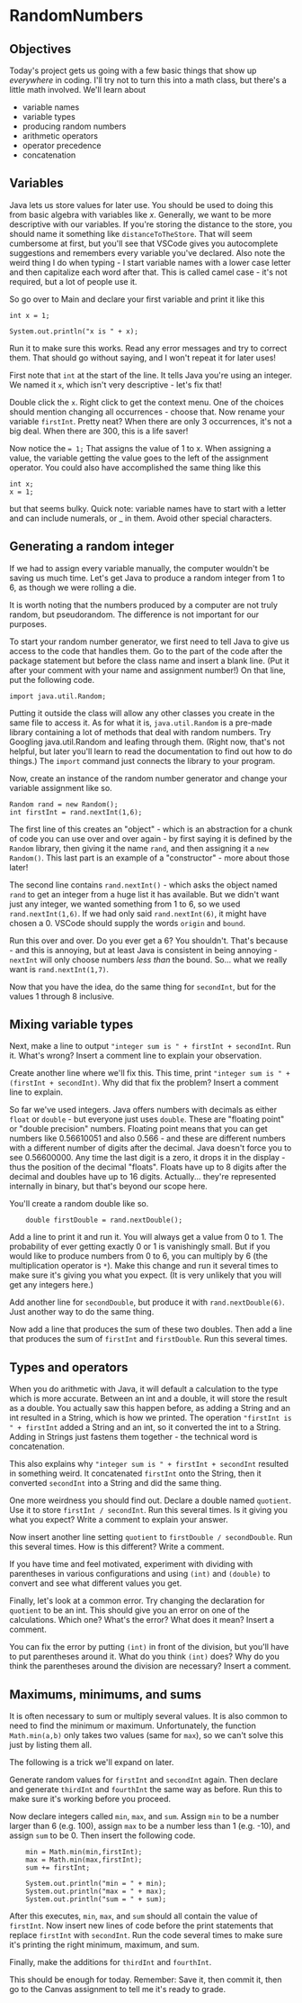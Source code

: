 # RandomNumbers

## Objectives

Today's project gets us going with a few basic things that show up *everywhere* in coding. I'll try not to turn this into a math class, but there's a little math involved. We'll learn about

- variable names
- variable types
- producing random numbers
- arithmetic operators
- operator precedence
- concatenation

## Variables

Java lets us store values for later use. You should be used to doing this from basic algebra with variables like $x$. Generally, we want to be more descriptive with our variables. If you're storing the distance to the store, you should name it something like `distanceToTheStore`. That will seem cumbersome at first, but you'll see that VSCode gives you autocomplete suggestions and remembers every variable you've declared. Also note the weird thing I do when typing - I start variable names with a lower case letter and then capitalize each word after that. This is called camel case - it's not required, but a lot of people use it.

So go over to Main and declare your first variable and print it like this

``` 
int x = 1; 

System.out.println("x is " + x);
```

Run it to make sure this works. Read any error messages and try to correct them. That should go without saying, and I won't repeat it for later uses!

First note that `int` at the start of the line. It tells Java you're using an integer. We named it `x`, which isn't very descriptive - let's fix that!

Double click the `x`. Right click to get the context menu. One of the choices should mention changing all occurrences - choose that. Now rename your variable `firstInt`. Pretty neat? When there are only 3 occurrences, it's not a big deal. When there are 300, this is a life saver!

Now notice the `= 1;` That assigns the value of 1 to x. When assigning a value, the variable getting the value goes to the left of the assignment operator. You could also have accomplished the same thing like this

``` 
int x;
x = 1; 
```

but that seems bulky. Quick note: variable names have to start with a letter and can include numerals, or _ in them. Avoid other special characters.

## Generating a random integer

If we had to assign every variable manually, the computer wouldn't be saving us much time. Let's get Java to produce a random integer from 1 to 6, as though we were rolling a die. 

It is worth noting that the numbers produced by a computer are not truly random, but pseudorandom. The difference is not important for our purposes.

To start your random number generator, we first need to tell Java to give us access to the code that handles them. Go to the part of the code after the package statement but before the class name and insert a blank line. (Put it after your comment with your name and assignment number!) On that line, put the following code.

```
import java.util.Random;
```

Putting it outside the class will allow any other classes you create in the same file to access it. As for what it is, `java.util.Random` is a pre-made library containing a lot of methods that deal with random numbers. Try Googling java.util.Random and leafing through them. (Right now, that's not helpful, but later you'll learn to read the documentation to find out how to do things.) The `import` command just connects the library to your program.

Now, create an instance of the random number generator and change your variable assignment like so.

```
Random rand = new Random();
int firstInt = rand.nextInt(1,6);
```

The first line of this creates an "object" - which is an abstraction for a chunk of code you can use over and over again - by first saying it is defined by the `Random` library, then giving it the name `rand`, and then assigning it a `new Random()`. This last part is an example of a "constructor" - more about those later!

The second line contains `rand.nextInt()` - which asks the object named `rand` to get an integer from a huge list it has available. But we didn't want just any integer, we wanted something from 1 to 6, so we used `rand.nextInt(1,6)`. If we had only said `rand.nextInt(6)`, it might have chosen a 0. VSCode should supply the words `origin` and `bound`.

Run this over and over. Do you ever get a 6? You shouldn't. That's because - and this is annoying, but at least Java is consistent in being annoying - `nextInt` will only choose numbers *less than* the bound. So... what we really want is `rand.nextInt(1,7)`.

Now that you have the idea, do the same thing for `secondInt`, but for the values 1 through 8 inclusive.

## Mixing variable types

Next, make a line to output `"integer sum is " + firstInt + secondInt`. Run it. What's wrong? Insert a comment line to explain your observation.

Create another line where we'll fix this. This time, print `"integer sum is " + (firstInt + secondInt)`. Why did that fix the problem? Insert a comment line to explain.

So far we've used integers. Java offers numbers with decimals as either `float` or `double` - but everyone just uses `double`. These are "floating point" or "double precision" numbers. Floating point means that you can get numbers like 0.56610051 and also 0.566 - and these are different numbers with a different number of digits after the decimal. Java doesn't force you to see 0.56600000. Any time the last digit is a zero, it drops it in the display - thus the position of the decimal "floats". Floats have up to 8 digits after the decimal and doubles have up to 16 digits. Actually... they're represented internally in binary, but that's beyond our scope here.

You'll create a random double like so.

```
    double firstDouble = rand.nextDouble();
```

Add a line to print it and run it. You will always get a value from 0 to 1. The probability of ever getting exactly 0 or 1 is vanishingly small. But if you would like to produce numbers from 0 to 6, you can multiply by 6 (the multiplication operator is `*`). Make this change and run it several times to make sure it's giving you what you expect. (It is very unlikely that you will get any integers here.)

Add another line for `secondDouble`, but produce it with `rand.nextDouble(6)`. Just another way to do the same thing.

Now add a line that produces the sum of these two doubles. Then add a line that produces the sum of `firstInt` and `firstDouble`. Run this several times.

## Types and operators

When you do arithmetic with Java, it will default a calculation to the type which is more accurate. Between an int and a double, it will store the result as a double. You actually saw this happen before, as adding a String and an int resulted in a String, which is how we printed. The operation `"firstInt is " + firstInt` added a String and an int, so it converted the int to a String. Adding in Strings just fastens them together - the technical word is concatenation.

This also explains why `"integer sum is " + firstInt + secondInt` resulted in something weird. It concatenated `firstInt` onto the String, then it converted `secondInt` into a String and did the same thing.

One more weirdness you should find out. Declare a double named `quotient`. Use it to store `firstInt / secondInt`. Run this several times. Is it giving you what you expect? Write a comment to explain your answer.

Now insert another line setting `quotient` to `firstDouble / secondDouble`. Run this several times. How is this different? Write a comment.

If you have time and feel motivated, experiment with dividing with parentheses in various configurations and using `(int)` and `(double)` to convert and see what different values you get.

Finally, let's look at a common error. Try changing the declaration for `quotient` to be an int. This should give you an error on one of the calculations. Which one? What's the error? What does it mean? Insert a comment.

You can fix the error by putting `(int)` in front of the division, but you'll have to put parentheses around it. What do you think `(int)` does? Why do you think the parentheses around the division are necessary? Insert a comment.

## Maximums, minimums, and sums

It is often necessary to sum or multiply several values. It is also common to need to find the minimum or maximum. Unfortunately, the function `Math.min(a,b)` only takes two values (same for `max`), so we can't solve this just by listing them all.

The following is a trick we'll expand on later.

Generate random values for `firstInt` and `secondInt` again. Then declare and generate `thirdInt` and `fourthInt` the same way as before. Run this to make sure it's working before you proceed.

Now declare integers called `min`, `max`, and `sum`. Assign `min` to be a number larger than 6 (e.g. 100), assign `max` to be a number less than 1 (e.g. -10), and assign `sum` to be 0. Then insert the following code.

```
    min = Math.min(min,firstInt);
    max = Math.min(max,firstInt);
    sum += firstInt;

    System.out.println("min = " + min);
    System.out.println("max = " + max);
    System.out.println("sum = " + sum);
```

After this executes, `min`, `max`, and `sum` should all contain the value of `firstInt`. Now insert new lines of code before the print statements that replace `firstInt` with `secondInt`. Run the code several times to make sure it's printing the right minimum, maximum, and sum.

Finally, make the additions for `thirdInt` and `fourthInt`. 

This should be enough for today. Remember: Save it, then commit it, then go to the Canvas assignment to tell me it's ready to grade.
